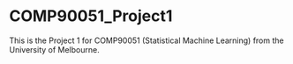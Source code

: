 # COMP90051_Project1
This is the Project 1 for COMP90051 (Statistical Machine Learning) from the University of Melbourne.
